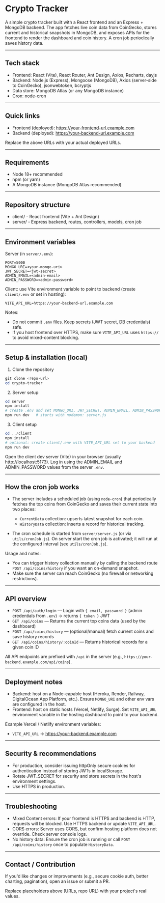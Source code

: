 # Crypto Tracker

A simple crypto tracker built with a React frontend and an Express + MongoDB backend. The app fetches live coin data from CoinGecko, stores current and historical snapshots in MongoDB, and exposes APIs for the frontend to render the dashboard and coin history. A cron job periodically saves history data.

---

## Tech stack

- Frontend: React (Vite), React Router, Ant Design, Axios, Recharts, dayjs
- Backend: Node.js (Express), Mongoose (MongoDB), Axios (server-side to CoinGecko), jsonwebtoken, bcryptjs
- Data store: MongoDB Atlas (or any MongoDB instance)
- Cron: node-cron

---

## Quick links

- Frontend (deployed): https://your-frontend-url.example.com  <!-- replace with actual URL -->
- Backend (deployed): https://your-backend-url.example.com   <!-- replace with actual URL -->

Replace the above URLs with your actual deployed URLs.

---

## Requirements

- Node 18+ recommended
- npm (or yarn)
- A MongoDB instance (MongoDB Atlas recommended)

---

## Repository structure

- client/ - React frontend (Vite + Ant Design)
- server/ - Express backend, routes, controllers, models, cron job

---

## Environment variables

Server (in `server/.env`):

```
PORT=5000
MONGO_URI=<your-mongo-uri>
JWT_SECRET=<jwt-secret>
ADMIN_EMAIL=<admin-email>
ADMIN_PASSWORD=<admin-password>
```

Client: use Vite environment variable to point to backend (create `client/.env` or set in hosting):

```
VITE_API_URL=https://your-backend-url.example.com
```

Notes:
- Do not commit `.env` files. Keep secrets (JWT secret, DB credentials) safe.
- If you host frontend over HTTPS, make sure `VITE_API_URL` uses `https://` to avoid mixed-content blocking.

---

## Setup & installation (local)

1. Clone the repository

```powershell
git clone <repo-url>
cd crypto-tracker
```

2. Server setup

```powershell
cd server
npm install
# create .env and set MONGO_URI, JWT_SECRET, ADMIN_EMAIL, ADMIN_PASSWORD
npm run dev   # starts with nodemon: server.js
```

3. Client setup

```powershell
cd ../client
npm install
# optional: create client/.env with VITE_API_URL set to your backend
npm run dev
```

Open the client dev server (Vite) in your browser (usually http://localhost:5173). Log in using the ADMIN_EMAIL and ADMIN_PASSWORD values from the server `.env`.

---

## How the cron job works

- The server includes a scheduled job (using `node-cron`) that periodically fetches the top coins from CoinGecko and saves their current state into two places:
  - `CurrentData` collection: upserts latest snapshot for each coin.
  - `HistoryData` collection: inserts a record for historical tracking.

- The cron schedule is started from `server/server.js` (or via `utils/cronJob.js`). On server start the cron job is activated; it will run at the configured interval (see `utils/cronJob.js`).

Usage and notes:
- You can trigger history collection manually by calling the backend route `POST /api/coins/history` if you want an on-demand snapshot.
- Make sure the server can reach CoinGecko (no firewall or networking restrictions).

---

## API overview

- `POST /api/auth/login` — Login with `{ email, password }` (admin credentials from `.env`) -> returns `{ token }` JWT
- `GET /api/coins` — Returns the current top coins data (used by the dashboard)
- `POST /api/coins/history` — (optional/manual) fetch current coins and save history records
- `GET /api/coins/history/:coinId` — Returns historical records for a given coin ID

All API endpoints are prefixed with `/api` in the server (e.g., `https://your-backend.example.com/api/coins`).

---

## Deployment notes

- Backend: host on a Node-capable host (Heroku, Render, Railway, DigitalOcean App Platform, etc.). Ensure `MONGO_URI` and other env vars are configured in the host.
- Frontend: host on static hosts (Vercel, Netlify, Surge). Set `VITE_API_URL` environment variable in the hosting dashboard to point to your backend.

Example Vercel / Netlify environment variables:

- `VITE_API_URL` -> https://your-backend.example.com

---

## Security & recommendations

- For production, consider issuing httpOnly secure cookies for authentication instead of storing JWTs in localStorage.
- Rotate JWT_SECRET for security and store secrets in the host's environment settings.
- Use HTTPS in production.

---

## Troubleshooting

- Mixed Content errors: If your frontend is HTTPS and backend is HTTP, requests will be blocked. Use HTTPS backend or update `VITE_API_URL`.
- CORS errors: Server uses CORS, but confirm hosting platform does not override. Check server console logs.
- No history data: Ensure the cron job is running or call `POST /api/coins/history` once to populate `HistoryData`.

---

## Contact / Contribution

If you'd like changes or improvements (e.g., secure cookie auth, better charting, pagination), open an issue or submit a PR.

Replace placeholders above (URLs, repo URL) with your project's real values.

